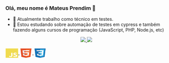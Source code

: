 ### Olá, meu nome é Mateus Prendim 👋

- 🔭 Atualmente trabalho como técnico em testes.
- 🌱 Estou estudando sobre automação de testes em cypress e também fazendo alguns cursos de programação (JavaScript, PHP, Node.js, etc)

<div align="center">
  <a href="https://github.com/Prendim">
  <img height="160em" src="https://github-readme-stats.vercel.app/api?username=Prendim&show_icons=true&theme=dark&include_all_commits=true&count_private=true"/>
  <img height="160em" src="https://github-readme-stats.vercel.app/api/top-langs/?username=Prendim&layout=compact&langs_count=7&theme=dark"/>
</div>
  <div style="display: inline_block"><br>
  <img align="center" alt="Rafa-Js" height="30" width="40" src="https://raw.githubusercontent.com/devicons/devicon/master/icons/javascript/javascript-plain.svg">
  <img align="center" alt="Rafa-HTML" height="30" width="40" src="https://raw.githubusercontent.com/devicons/devicon/master/icons/html5/html5-original.svg">
  <img align="center" alt="Rafa-CSS" height="30" width="40" src="https://raw.githubusercontent.com/devicons/devicon/master/icons/css3/css3-original.svg">
</div>
